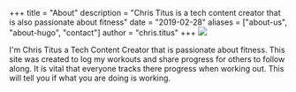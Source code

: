 +++
title = "About"
description = "Chris Titus is a tech content creator that is also passionate about fitness"
date = "2019-02-28"
aliases = ["about-us", "about-hugo", "contact"]
author = "chris.titus"
+++
![](/images/avatar.png)

I'm Chris Titus a Tech Content Creator that is passionate about fitness. This site was created to log my workouts and share progress for others to follow along. It is vital that everyone tracks there progress when working out. This will tell you if what you are doing is working.
